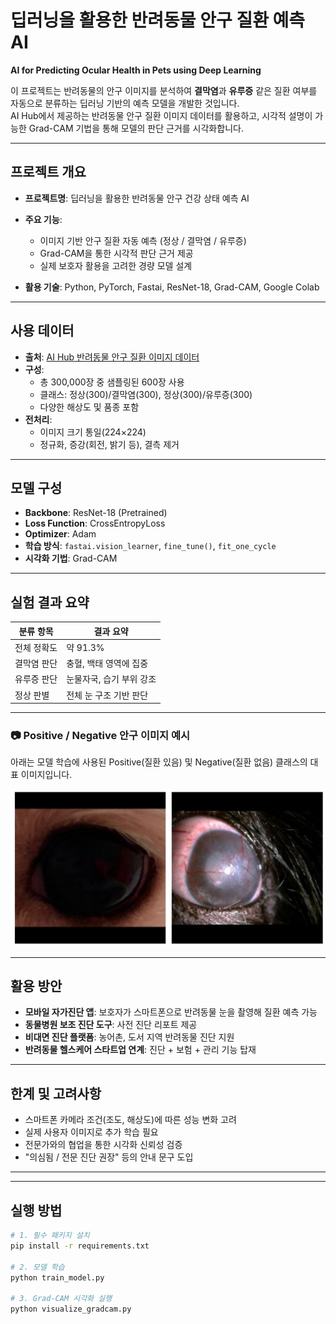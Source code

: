 # 딥러닝을 활용한 반려동물 안구 질환 예측 AI
**AI for Predicting Ocular Health in Pets using Deep Learning**

이 프로젝트는 반려동물의 안구 이미지를 분석하여 **결막염**과 **유루증** 같은 질환 여부를 자동으로 분류하는 딥러닝 기반의 예측 모델을 개발한 것입니다.  
AI Hub에서 제공하는 반려동물 안구 질환 이미지 데이터를 활용하고, 시각적 설명이 가능한 Grad-CAM 기법을 통해 모델의 판단 근거를 시각화합니다.

---

## 프로젝트 개요

- **프로젝트명**: 딥러닝을 활용한 반려동물 안구 건강 상태 예측 AI

- **주요 기능**:
  - 이미지 기반 안구 질환 자동 예측 (정상 / 결막염 / 유루증)
  - Grad-CAM을 통한 시각적 판단 근거 제공
  - 실제 보호자 활용을 고려한 경량 모델 설계
- **활용 기술**: Python, PyTorch, Fastai, ResNet-18, Grad-CAM, Google Colab

---

## 사용 데이터

- **출처**: [AI Hub 반려동물 안구 질환 이미지 데이터](https://www.aihub.or.kr/aihubdata/data/view.do?dataSetSn=562)
- **구성**:
  - 총 300,000장 중 샘플링된 600장 사용
  - 클래스: 정상(300)/결막염(300), 정상(300)/유루증(300)
  - 다양한 해상도 및 품종 포함
- **전처리**:
  - 이미지 크기 통일(224×224)
  - 정규화, 증강(회전, 밝기 등), 결측 제거

---

## 모델 구성

- **Backbone**: ResNet-18 (Pretrained)
- **Loss Function**: CrossEntropyLoss
- **Optimizer**: Adam
- **학습 방식**: `fastai.vision_learner`, `fine_tune()`, `fit_one_cycle`
- **시각화 기법**: Grad-CAM

---

## 실험 결과 요약

| 분류 항목     | 결과 요약 |
|--------------|-----------|
| 전체 정확도   | 약 91.3%  |
| 결막염 판단   | 충혈, 백태 영역에 집중 |
| 유루증 판단   | 눈물자국, 습기 부위 강조 |
| 정상 판별     | 전체 눈 구조 기반 판단 |

---

### 📷 Positive / Negative 안구 이미지 예시

아래는 모델 학습에 사용된 Positive(질환 있음) 및 Negative(질환 없음) 클래스의 대표 이미지입니다.

![안구 이미지 예시](https://github.com/eunju429/pet-ocular-disease-ai/blob/main/sample-eyes.png?raw=true)


---

## 활용 방안

- **모바일 자가진단 앱**: 보호자가 스마트폰으로 반려동물 눈을 촬영해 질환 예측 가능
- **동물병원 보조 진단 도구**: 사전 진단 리포트 제공
- **비대면 진단 플랫폼**: 농어촌, 도서 지역 반려동물 진단 지원
- **반려동물 헬스케어 스타트업 연계**: 진단 + 보험 + 관리 기능 탑재

---

##  한계 및 고려사항

- 스마트폰 카메라 조건(조도, 해상도)에 따른 성능 변화 고려
- 실제 사용자 이미지로 추가 학습 필요
- 전문가와의 협업을 통한 시각화 신뢰성 검증
- "의심됨 / 전문 진단 권장" 등의 안내 문구 도입

---


---

## 실행 방법

```bash
# 1. 필수 패키지 설치
pip install -r requirements.txt

# 2. 모델 학습
python train_model.py

# 3. Grad-CAM 시각화 실행
python visualize_gradcam.py


